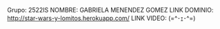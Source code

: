 Grupo: 2522IS
NOMBRE: GABRIELA MENENDEZ GOMEZ
LINK DOMINIO: http://star-wars-y-lomitos.herokuapp.com/
LINK VIDEO:
(=^･ｪ･^=)


